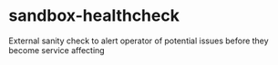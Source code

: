 # sandbox-healthcheck
External sanity check to alert operator of potential issues before they become service affecting
